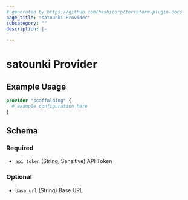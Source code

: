```yaml
---
# generated by https://github.com/hashicorp/terraform-plugin-docs
page_title: "satounki Provider"
subcategory: ""
description: |-
  
---
```


# satounki Provider



## Example Usage

```terraform
provider "scaffolding" {
  # example configuration here
}
```

<!-- schema generated by tfplugindocs -->
## Schema

### Required

- `api_token` (String, Sensitive) API Token

### Optional

- `base_url` (String) Base URL
